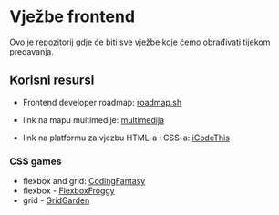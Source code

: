 # Vježbe frontend

Ovo je repozitorij gdje će biti sve vježbe koje ćemo obrađivati tijekom predavanja.

## Korisni resursi

- Frontend developer roadmap: [roadmap.sh](https://roadmap.sh/frontend)

- link na mapu multimedije:
  [multimedija](https://predavacialgebra-my.sharepoint.com/personal/luka_batarelo_predavaci_algebra_hr/_layouts/15/onedrive.aspx?id=%2Fpersonal%2Fluka%5Fbatarelo%5Fpredavaci%5Falgebra%5Fhr%2FDocuments%2Fmultimedia&ga=1)

- link na platformu za vjezbu HTML-a i CSS-a:
  [iCodeThis](https://icodethis.com/roadmap)

### CSS games

- flexbox and grid: [CodingFantasy](https://codingfantasy.com/games)
- flexbox - [FlexboxFroggy](https://flexboxfroggy.com/)
- grid - [GridGarden](https://cssgridgarden.com/)
